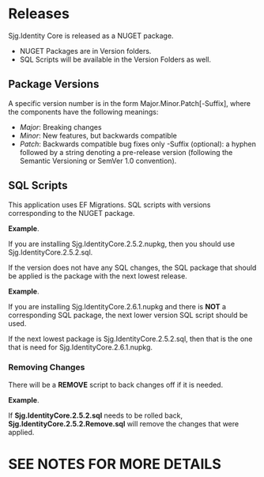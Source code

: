 # Releases

Sjg.Identity Core is released as a NUGET package.  

- NUGET Packages are in Version folders.
- SQL Scripts will be available in the Version Folders as well.  


## Package Versions

A specific version number is in the form Major.Minor.Patch[-Suffix], where the components have the following meanings:

- *Major*: Breaking changes
- *Minor*: New features, but backwards compatible
- *Patch*: Backwards compatible bug fixes only -Suffix (optional): a hyphen followed by a string denoting a pre-release version (following the Semantic Versioning or SemVer 1.0 convention).
 
## SQL Scripts

This application uses EF Migrations. SQL scripts with versions corresponding to the NUGET package.

**Example**.

If you are installing Sjg.IdentityCore.2.5.2.nupkg, then you should use Sjg.IdentityCore.2.5.2.sql.

If the version does not have any SQL changes, the SQL package that should be applied is the package with the next lowest release.

**Example**.

If you are installing Sjg.IdentityCore.2.6.1.nupkg and there is **NOT** a corresponding SQL package, the next lower version SQL script should be used.
  
If the next lowest package is Sjg.IdentityCore.2.5.2.sql, then that is the one that is need for Sjg.IdentityCore.2.6.1.nupkg.

### Removing Changes

There will be a **REMOVE** script to back changes off if it is needed.

**Example**.

If **Sjg.IdentityCore.2.5.2.sql** needs to be rolled back, **Sjg.IdentityCore.2.5.2.Remove.sql** will remove the changes that were applied.

# SEE NOTES FOR MORE DETAILS
